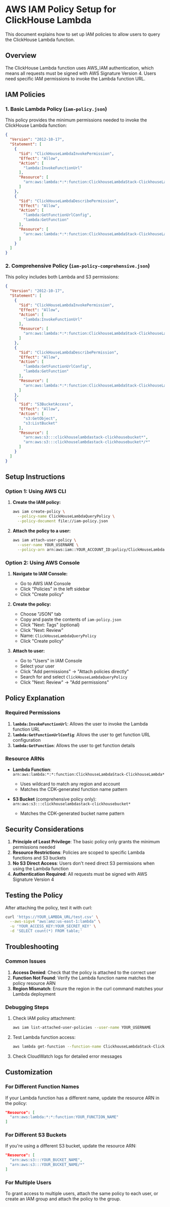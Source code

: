 # AWS IAM Policy Setup for ClickHouse Lambda

This document explains how to set up IAM policies to allow users to query the ClickHouse Lambda function.

## Overview

The ClickHouse Lambda function uses AWS_IAM authentication, which means all requests must be signed with AWS Signature Version 4. Users need specific IAM permissions to invoke the Lambda function URL.

## IAM Policies

### 1. Basic Lambda Policy (`iam-policy.json`)

This policy provides the minimum permissions needed to invoke the ClickHouse Lambda function:

```json
{
  "Version": "2012-10-17",
  "Statement": [
    {
      "Sid": "ClickHouseLambdaInvokePermission",
      "Effect": "Allow",
      "Action": [
        "lambda:InvokeFunctionUrl"
      ],
      "Resource": [
        "arn:aws:lambda:*:*:function:ClickhouseLambdaStack-ClickhouseLambda*"
      ]
    },
    {
      "Sid": "ClickHouseLambdaDescribePermission",
      "Effect": "Allow",
      "Action": [
        "lambda:GetFunctionUrlConfig",
        "lambda:GetFunction"
      ],
      "Resource": [
        "arn:aws:lambda:*:*:function:ClickhouseLambdaStack-ClickhouseLambda*"
      ]
    }
  ]
}
```

### 2. Comprehensive Policy (`iam-policy-comprehensive.json`)

This policy includes both Lambda and S3 permissions:

```json
{
  "Version": "2012-10-17",
  "Statement": [
    {
      "Sid": "ClickHouseLambdaInvokePermission",
      "Effect": "Allow",
      "Action": [
        "lambda:InvokeFunctionUrl"
      ],
      "Resource": [
        "arn:aws:lambda:*:*:function:ClickhouseLambdaStack-ClickhouseLambda*"
      ]
    },
    {
      "Sid": "ClickHouseLambdaDescribePermission",
      "Effect": "Allow",
      "Action": [
        "lambda:GetFunctionUrlConfig",
        "lambda:GetFunction"
      ],
      "Resource": [
        "arn:aws:lambda:*:*:function:ClickhouseLambdaStack-ClickhouseLambda*"
      ]
    },
    {
      "Sid": "S3BucketAccess",
      "Effect": "Allow",
      "Action": [
        "s3:GetObject",
        "s3:ListBucket"
      ],
      "Resource": [
        "arn:aws:s3:::clickhouselambdastack-clickhousebucket*",
        "arn:aws:s3:::clickhouselambdastack-clickhousebucket*/*"
      ]
    }
  ]
}
```

## Setup Instructions

### Option 1: Using AWS CLI

1. **Create the IAM policy:**
   ```bash
   aws iam create-policy \
     --policy-name ClickHouseLambdaQueryPolicy \
     --policy-document file://iam-policy.json
   ```

2. **Attach the policy to a user:**
   ```bash
   aws iam attach-user-policy \
     --user-name YOUR_USERNAME \
     --policy-arn arn:aws:iam::YOUR_ACCOUNT_ID:policy/ClickHouseLambdaQueryPolicy
   ```

### Option 2: Using AWS Console

1. **Navigate to IAM Console:**
   - Go to AWS IAM Console
   - Click "Policies" in the left sidebar
   - Click "Create policy"

2. **Create the policy:**
   - Choose "JSON" tab
   - Copy and paste the contents of `iam-policy.json`
   - Click "Next: Tags" (optional)
   - Click "Next: Review"
   - Name: `ClickHouseLambdaQueryPolicy`
   - Click "Create policy"

3. **Attach to user:**
   - Go to "Users" in IAM Console
   - Select your user
   - Click "Add permissions" → "Attach policies directly"
   - Search for and select `ClickHouseLambdaQueryPolicy`
   - Click "Next: Review" → "Add permissions"

## Policy Explanation

### Required Permissions

1. **`lambda:InvokeFunctionUrl`**: Allows the user to invoke the Lambda function URL
2. **`lambda:GetFunctionUrlConfig`**: Allows the user to get function URL configuration
3. **`lambda:GetFunction`**: Allows the user to get function details

### Resource ARNs

- **Lambda Function**: `arn:aws:lambda:*:*:function:ClickhouseLambdaStack-ClickhouseLambda*`
  - Uses wildcard to match any region and account
  - Matches the CDK-generated function name pattern

- **S3 Bucket** (comprehensive policy only): `arn:aws:s3:::clickhouselambdastack-clickhousebucket*`
  - Matches the CDK-generated bucket name pattern

## Security Considerations

1. **Principle of Least Privilege**: The basic policy only grants the minimum permissions needed
2. **Resource Restrictions**: Policies are scoped to specific Lambda functions and S3 buckets
3. **No S3 Direct Access**: Users don't need direct S3 permissions when using the Lambda function
4. **Authentication Required**: All requests must be signed with AWS Signature Version 4

## Testing the Policy

After attaching the policy, test it with curl:

```bash
curl 'https://YOUR_LAMBDA_URL/test.csv' \
  --aws-sigv4 "aws:amz:us-east-1:lambda" \
  -u 'YOUR_ACCESS_KEY:YOUR_SECRET_KEY' \
  -d 'SELECT count(*) FROM table;'
```

## Troubleshooting

### Common Issues

1. **Access Denied**: Check that the policy is attached to the correct user
2. **Function Not Found**: Verify the Lambda function name matches the policy resource ARN
3. **Region Mismatch**: Ensure the region in the curl command matches your Lambda deployment

### Debugging Steps

1. Check IAM policy attachment:
   ```bash
   aws iam list-attached-user-policies --user-name YOUR_USERNAME
   ```

2. Test Lambda function access:
   ```bash
   aws lambda get-function --function-name ClickhouseLambdaStack-ClickhouseLambda*
   ```

3. Check CloudWatch logs for detailed error messages

## Customization

### For Different Function Names

If your Lambda function has a different name, update the resource ARN in the policy:

```json
"Resource": [
  "arn:aws:lambda:*:*:function:YOUR_FUNCTION_NAME"
]
```

### For Different S3 Buckets

If you're using a different S3 bucket, update the resource ARN:

```json
"Resource": [
  "arn:aws:s3:::YOUR_BUCKET_NAME",
  "arn:aws:s3:::YOUR_BUCKET_NAME/*"
]
```

### For Multiple Users

To grant access to multiple users, attach the same policy to each user, or create an IAM group and attach the policy to the group.
